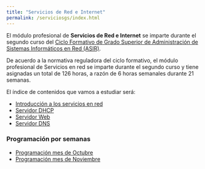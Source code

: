 ```yaml
---
title: "Servicios de Red e Internet"
permalink: /serviciosgs/index.html
---
```


El módulo profesional de **Servicios de Red e Internet** se imparte durante el segundo curso del [Ciclo Formativo de Grado Superior de Administración de Sistemas Informáticos en Red (ASIR)](http://www.aapri.es/curriculo/fp/asir).

De acuerdo a la normativa reguladora del ciclo formativo, el módulo profesional de Servicios en red se imparte durante el segundo curso y tiene asignadas un total de 126 horas, a razón de 6 horas semanales durante 21 semanas.

El índice de contenidos que vamos a estudiar será:

* [Introducción a los servicios en red](u01)
* [Servidor DHCP](u02)
* [Servidor Web](u03)
* [Servidor DNS](u04)

<!--
* [Servidor FTP](u05)
* [Gestión de peticiones y rendimiento en servidores Web](u06)
* [Servidor de correo electrónico](u07)
* [Proxy, proxy inverso y balanceador de carga](u08)
-->

### Programación por semanas

* [Programación mes de Octubre](programacion1.html)
* [Programación mes de Noviembre](programacion2.html)
